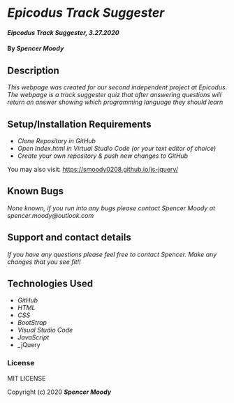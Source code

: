 # _Epicodus Track Suggester_

#### _Eipcodus Track Suggester, 3.27.2020_

#### By _**Spencer Moody**_

## Description

_This webpage was created for our second independent project at Epicodus. The webpage is a track suggester quiz that after answering questions will return an answer showing which programming language they should learn_

## Setup/Installation Requirements

* _Clone Repository in GitHub_
* _Open Index.html in Virtual Studio Code (or your text editor of choice)_
* _Create your own repository & push new changes to GitHub_

You may also visit: https://smoody0208.github.io/js-jquery/

## Known Bugs

_None known, if you run into any bugs please contact Spencer Moody at spencer.moody@outlook.com_

## Support and contact details

_If you have any questions please feel free to contact Spencer. Make any changes that you see fit!!_

## Technologies Used

* _GitHub_
* _HTML_
* _CSS_
* _BootStrap_
* _Visual Studio Code_
* _JavaScript_
* _jQuery

### License

MIT LICENSE

Copyright (c) 2020 **_Spencer Moody_**
